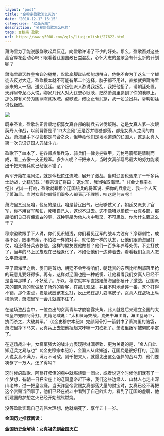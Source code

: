 ```yaml
---
layout: "post"
title: "金穆宗盈歌怎么死的"
date: "2018-12-17 16:15"
categories: "辽金历史"
description: "金穆宗盈歌怎么死的"
tags: 金穆宗 盈歌
url: https://www.y5000.com/zgls/liaojinlishi/27622.html
---
```






萧海里为了能说服盈歌起兵反辽，向盈歌许诺了不少的好处。那么，盈歌面对这些高官厚禄会动心吗？眼看着辽国国政日益混乱，心怀大志的盈歌会有什么新的计划呢？

萧海里跟天祚皇帝谁的腿粗，盈歌拿脚趾头都能想明白，他绝不会为了这么一个叛徒去反对大辽。盈歌根本就不可能有第二个选择，脑子都不用过，直接就把萧海里派来的人一捆，送交辽廷。这个叛徒派人游说我叛乱，我把他捆了，请朝廷处置。天祚皇帝龙心大悦，卿家几代人对大辽忠心耿耿，既然萧海里逃到了你的地界上，那么你有义务为国家除此叛贼。盈歌说，微臣正有此意，我一定会出兵，帮助朝廷讨伐叛贼。

![](https://img.y5000.com/uploads/allimg/180115/8-1P11511091S95.jpg)

既奉圣旨，盈歌名正言顺地招募女真各部的骑兵去讨伐叛贼。这是女真人第一次跟契丹人作战，以前甭管是平“四大金刚”还是吞并哪些部落，都是女真人之间的内战。萧海里手下尽管都是乌合之众，但毕竟他们是地地道道的辽国人，这是女真人第一次见识辽国人的战斗力。

盈歌下了血本了，在各部点集兵马，骑兵们一律身披铁甲，刀枪弓箭都是精制而成，看上去像一支正规军。多少人呢？千把来人，当时女真部落尽最大的努力能凑出千把来骑兵就已经很不错了。

两军开始在混同江，就是今松花江流域，展开了激战。当时辽国也派来了一千多兵士助战，史籍记载：“穆宗谓辽将曰：‘退尔军，我当独取海里。’”（《金史穆宗本纪》）战斗一打响，盈歌就跟那个辽国统兵的将军说，把你的兵撤走，我一个人灭了萧海里。当时女真的部将们很多人都表示不理解，咱这是何苦呢？

萧海里又没反咱，他反的是辽，咱是替辽出气，已经够仗义了，朝廷又派来了官军，你不用官军帮忙，死咱自己人，这说不过去。这不像咱以前统一女真各部，那是咱们自己有便宜占的事，这种事是为他人火中取栗，不可思议。你为什么要这么干？

穆宗盈歌跟手下人讲，你们见识短浅，你们看见辽军的战斗力没有？净帮倒忙，成事不足，败事有余，不怕狼一样的对手，就怕猪一样的队友，让他们跟萧海里打仗，咱还得分兵去救他，这样的盟友要他做甚？他们一百多年养尊处优，不会打仗了，当年的马上民族现在已经退化了，不如让他们一边待着去，看看我们女真人怎么平萧海里。

平了萧海里之后，我们是首功，朝廷不会亏待咱们，朝廷赏的东西比咱到部落里抢的玩意儿要好得多。再有，这样对辽国也是一种威慑，让他看看我们女真人已经不是当年那样了，不好惹了。所以，穆宗就率军直接跟萧海里部展开了激战。辽国派来的部队真的就做起了场外的看客，在那儿观战，并且不时地点评一番，这个打得不错，那个差点，要是我应该怎么打，反正光在那儿耍嘴皮子。女真人在战场上纵横驰骋，萧海里军一会儿就撑不住了。

在这场激战当中，一位杰出的女真青年才俊崭露头角，此人就是后来建立金国的太祖皇帝完颜阿骨打。史籍记载说：“太祖策马突战。流矢中海里首，海里堕马下，执而杀之，大破其军。”（《金史穆宗本纪》）完颜阿骨打一箭射中了萧海里的脑袋，萧海里掉下马来，女真兵上去把他捆起来咔嚓一刀砍死了。萧海里叛军被彻底平定了。

在这场战斗中，女真军强大的战斗力表现得淋漓尽致，更为关键的是，“金人自此知辽兵之易与也”（《金史穆宗本纪》），金国人从此知道，辽国兵是很好打的。辽国人说女真不满万，满万不可敌。刚千把来人，就爆发出这么强悍的战斗力，他们要凑够了一万人，还了得吗？

这时候的盈歌、阿骨打叔侄的胸中就燃烧着一团火，或者说这个时候他们就有了一个梦想，有朝一日把宝座上的辽国皇帝赶下来，我们这些边缘人、山林人也走出深山老林，过一把皇帝瘾。当天祚皇帝赏赐女真部落大量的财宝时，女真已经不再把这个赏赐当回事了，他们已经在战斗中看到了自己的实力，看到了辽国的虚弱，他们建国的梦想之火已经开始熊熊燃烧。

没等盈歌实现自己的伟大理想，他就病死了，享年五十一岁。

**金国历史推荐阅读：**

**[金国历史全解读：女真祖先到金国灭亡](https://www.y5000.com/zgls/liaojinlishi/2018/0115/27654.html)**
